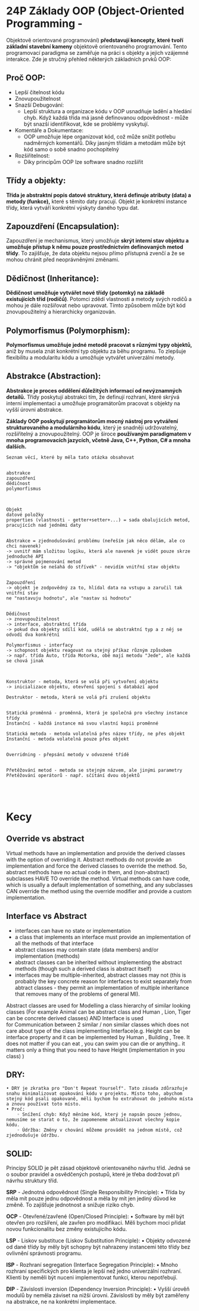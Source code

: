 # 24P Základy OOP (Object-Oriented Programming - 
Objektově orientované programování) **představují koncepty, 
které tvoří základní stavební kameny** objektově orientovaného programování. 
Tento programovací paradigma se zaměřuje na práci s objekty a jejich vzájemné interakce. 
Zde je stručný přehled některých základních prvků OOP:

## Proč OOP:
- Lepší čitelnost kódu
- Znovupoužitelnost
- Snazší Debugování:
    - Lepší struktura a organizace kódu v OOP usnadňuje ladění a hledání chyb. Když každá třída má jasně definovanou odpovědnost - může být snazší identifikovat, kde se problémy vyskytují.
- Komentáře a Dokumentace:
    -  OOP umožňuje lépe organizovat kód, což může snížit potřebu nadměrných komentářů. Díky jasným třídám a metodám může být kód samo o sobě snadno pochopitelný
- Rozšiřitelnost:
    - Díky principům OOP lze software snadno rozšířit


## Třídy a objekty: 
**Třída je abstraktní popis datové struktury, 
která definuje atributy (data) a metody (funkce),** které s těmito daty pracují. 
Objekt je konkrétní instance třídy, která vytváří konkrétní výskyty daného typu dat.

## Zapouzdření (Encapsulation): 
Zapouzdření je mechanismus, 
který umožňuje **skrýt interní stav objektu a umožňuje přístup k 
němu pouze prostřednictvím definovaných metod třídy**. To zajišťuje, 
že data objektu nejsou přímo přístupná zvenčí a že se mohou chránit 
před neoprávněnými změnami.

## Dědičnost (Inheritance): 
**Dědičnost umožňuje vytvářet nové třídy (potomky) 
na základě existujících tříd (rodičů)**. Potomci zdědí vlastnosti a metody svých 
rodičů a mohou je dále rozšiřovat nebo upravovat. Tímto způsobem může být kód 
znovupoužitelný a hierarchicky organizován.

## Polymorfismus (Polymorphism): 
**Polymorfismus umožňuje jedné metodě pracovat s 
různými typy objektů,** aniž by musela znát konkrétní typ objektu za běhu programu. 
To zlepšuje flexibilitu a modularitu kódu a umožňuje vytvářet univerzální metody.

## Abstrakce (Abstraction): 
**Abstrakce je proces oddělení důležitých informací od 
nevýznamných detailů.** Třídy poskytují abstrakci tím, že definují rozhraní, 
které skrývá interní implementaci a umožňuje programátorům pracovat s objekty na 
vyšší úrovni abstrakce.

**Základy OOP poskytují programátorům mocný nástroj pro vytváření strukturovaného a 
modulárního kódu**, který je snadněji udržovatelný, rozšiřitelný a znovupoužitelný. 
OOP je široce **používaným paradigmatem v mnoha programovacích jazycích, včetně Java, 
C++, Python, C# a mnoha dalších.**

```
Seznam věcí, které by měla tato otázka obsahovat


abstrakce
zapouzdření
dědičnost
polymorfismus



Objekt
datové položky
properties (vlastnosti - getter+setter+...) = sada obalujících metod, pracujících nad jedněmi daty


Abstrakce = zjednodušování problému (neřeším jak něco dělám, ale co chci navenek)
-> uvnitř mám složitou logiku, která ale navenek je vidět pouze skrze jednoduché API
-> správné pojmenování metod
-> "objektům se nešahá do střívek" - nevidím vnitřní stav objektu


Zapouzdření
-> objekt je zodpovědný za to, hlídal data na vstupu a zaručil tak vnitřní stav
ne "nastavuju hodnotu", ale "nastav si hodnotu"


Dědičnost
-> znovupoužitelnost
-> interface, abstraktní třída
-> pokud dva objekty sdílí kód, udělá se abstraktní typ a z něj se odvodí dva konkrétní

Polymorfismus - interfacy
-> schopnost objektu reagovat na stejný příkaz různým způsobem
-> např. třída Auto, třída Motorka, obě mají metodu "Jede", ale každá se chová jinak



Konstruktor - metoda, která se volá při vytvoření objektu
-> inicializace objektu, otevření spojení s databází apod

Destruktor - metoda, která se volá při zrušení objektu


Statická proměnná - proměnná, která je společná pro všechny instance třídy
Instanční - každá instance má svou vlastní kopii proměnné

Statická metoda - metoda volatelná přes název třídy, ne přes objekt
Instanční - metoda volatelná pouze přes objekt


Overridning - přepsání metody v odvozené třídě


Přetěžování metod - metoda se stejným názvem, ale jinými parametry
Přetěžování operátorů - např. sčítání dvou objektů
``` 
<br>
<br>

# Kecy

## Override vs abstract
Virtual methods have an implementation and provide the derived classes with the option of overriding it. Abstract methods do not provide an implementation and force the derived classes to override the method.
So, abstract methods have no actual code in them, and (non-abstract) subclasses HAVE TO override the method. Virtual methods can have code, which is usually a default implementation of something, and any subclasses CAN override the method using the override modifier and provide a custom implementation.

## Interface vs Abstract
- interfaces can have no state or implementation
- a class that implements an interface must provide an implementation of all the methods of that interface
- abstract classes may contain state (data members) and/or implementation (methods)
- abstract classes can be inherited without implementing the abstract methods (though such a derived class is abstract itself)
- interfaces may be multiple-inherited, abstract classes may not (this is probably the key concrete reason for interfaces to exist separately from abtract classes - they permit an implementation of multiple inheritance that removes many of the problems of general MI).

Abstract classes are used for Modelling a class hierarchy of similar looking classes (For example Animal can be abstract class and Human , Lion, Tiger can be concrete derived classes)
AND
Interface is used for Communication between 2 similar / non similar classes which does not care about type of the class implementing Interface(e.g. Height can be interface property and it can be implemented by Human , Building , Tree. It does not matter if you can eat , you can swim you can die or anything.. it matters only a thing that you need to have Height (implementation in you class) )

## DRY:
    • DRY je zkratka pro "Don't Repeat Yourself". Tato zásada zdůrazňuje snahu minimalizovat opakování kódu v projektu. Místo toho, abychom stejný kód psali opakovaně, měli bychom ho extrahovat do jednoho místa a znovu používat toto místo.
    • Proč:
        ◦ Snížení chyb: Když měníme kód, který je napsán pouze jednou, nemusíme se starat o to, že zapomeneme aktualizovat všechny kopie kódu.
        ◦ Údržba: Změny v chování můžeme provádět na jednom místě, což zjednodušuje údržbu.
## SOLID:
Principy SOLID je pět zásad objektově orientovaného návrhu tříd. Jedná se o soubor pravidel a osvědčených postupů, které je třeba dodržovat při návrhu struktury tříd.

**SRP** - Jednotná odpovědnost (Single Responsibility Principle):
    • Třída by měla mít pouze jednu odpovědnost a měla by mít jen jediný důvod ke změně. To zajišťuje jednotnost a snižuje riziko chyb.

**OCP** - Otevřené/zavřené (Open/Closed Principle):
    • Software by měl být otevřen pro rozšíření, ale zavřen pro modifikaci. Měli bychom moci přidat novou funkcionalitu bez změny existujícího kódu.

**LSP** - Liskov substituce (Liskov Substitution Principle):
    • Objekty odvozené od dané třídy by měly být schopny být nahrazeny instancemi této třídy bez ovlivnění správnosti programu.

**ISP** - Rozhraní segregation (Interface Segregation Principle):
    • Mnoho rozhraní specifických pro klienta je lepší než jedno univerzální rozhraní. Klienti by neměli být nuceni implementovat funkci, kterou nepotřebují.

**DIP** - Závislosti inversion (Dependency Inversion Principle):
    • Vyšší úrověň modulů by neměla záviset na nižší úrovni. Závislosti by měly být zaměřeny na abstrakce, ne na konkrétní implementace.